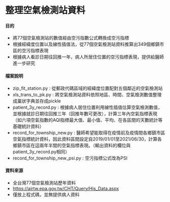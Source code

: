 # 整理空氣檢測站資料

#### 目的
* 將77個空氣檢測站的數值經由空污指數公式轉換成空污指標
* 根據經緯度位置以及線性插值法，從77個空氣檢測站資料推算出349個鄉鎮市區的空污指標表現
* 根據病人看診日期往回推一年，病人所居住位置的空污指標表現，提供給醫師進一步研究

#### 檔案說明
* zip_fit_station.py : 從郵政代碼區域的經緯度位置配對五個鄰近的空氣檢測站
* xls_trans_to_pk.py : 將空氣檢測站資料依照地區、時間、空氣檢測數值整理成巢狀字典並存成pickle
* patient_3y_record.py : 根據病人居住位置利用線性插值估算空氣檢測數值，並根據就診日期往回推三年（回推年數可更改），計算三年內空氣指標表現（如六項空氣指數的AQI指標最大值、最小值、平均、在各區間的天數統計等基礎統計資料）
* record_for_township_new.py : 醫師希望能取得在疫情前及疫情間各鄉鎮市區空氣指標統計資料，因此資料區間設定自2019/01/01至2021/06/30，計算各鄉鎮市區在這兩年半間的空氣指標表現。（輸出資料的欄位與patient_3y_record.py相同）
* record_for_township_new_psi.py : 空污指標公式改為PSI


#### 資料來源
* 全台灣77個空氣檢測站歷年資料
* https://airtw.epa.gov.tw/CHT/Query/His_Data.aspx
* 僅放上程式碼，並無提供病人資料
